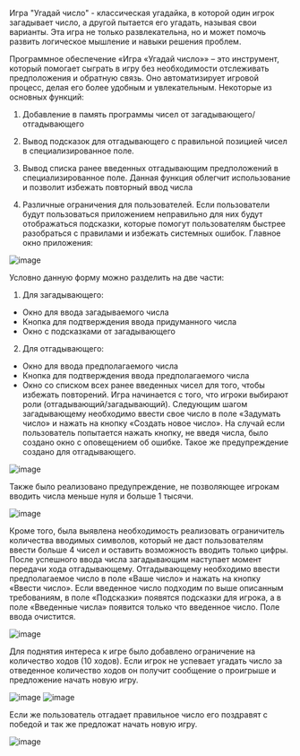 Игра "Угадай число" - классическая угадайка, в которой один игрок загадывает число, а другой пытается его угадать, называя свои варианты. Эта игра не только развлекательна, но и может помочь развить логическое мышление и навыки решения проблем.

Программное обеспечение «Игра «Угадай число»» – это инструмент, который помогает сыграть в игру без необходимости отслеживать предположения и обратную связь. Оно автоматизирует игровой процесс, делая его более удобным и увлекательным.
Некоторые из основных функций:

1) Добавление в память программы чисел от загадывающего/отгадывающего

2) Вывод подсказок для отгадывающего с правильной позицией чисел в специализированное поле.

3) Вывод списка ранее введенных отгадывающим предположений в специализированное поле. Данная функция облегчит использование и позволит избежать повторный ввод числа

4) Различные ограничения для пользователей. Если пользователи будут пользоваться приложением неправильно для них будут отображаться подсказки, которые помогут пользователям быстрее разобраться с правилами и избежать системных ошибок.
Главное окно приложения:

![image](https://github.com/DocesForg/Kursovay-Ygadai-chislo-/assets/71219669/d5b85c87-5c84-4ed0-8683-6d3e140ed81a)

Условно данную форму можно разделить на две части:
1. Для загадывающего:
* Окно для ввода загадываемого числа
* Кнопка для подтверждения ввода придуманного числа
* Окно с подсказками от загадывающего
2. Для отгадывающего:
 *	Окно для ввода предполагаемого числа
 *	Кнопка для подтверждения ввода предполагаемого числа
 *	Окно со списком всех ранее введенных чисел для того, чтобы избежать повторений.
Игра начинается с того, что игроки выбирают роли (отгадывающий/загадывающий). Следующим шагом загадывающему необходимо ввести свое число в поле «Задумать число» и нажать на кнопку «Создать новое число».
На случай если пользователь попытается нажать кнопку, не введя числа, было создано окно с оповещением об ошибке. Такое же предупреждение создано для отгадывающего. 
 
![image](https://github.com/DocesForg/Kursovay-Ygadai-chislo-/assets/71219669/bc6cd7c0-0ee9-437b-aa4b-2b509586bc1b)

 
Также было реализовано предупреждение, не позволяющее игрокам вводить числа меньше нуля и больше 1 тысячи.
 
![image](https://github.com/DocesForg/Kursovay-Ygadai-chislo-/assets/71219669/02411748-02d1-45e4-b3a5-0033e66e54d2)


Кроме того, была выявлена необходимость реализовать ограничитель количества вводимых символов, который не даст пользователям ввести больше 4 чисел и оставить возможность вводить только цифры. 
После успешного ввода числа загадывающим наступает момент передачи хода отгадывающему. Отгадывающему необходимо ввести предполагаемое число в поле «Ваше число» и нажать на кнопку «Ввести число». 
Если введенное число подходим по выше описанным требованиям, в поле «Подсказки» появятся подсказки для игрока, а в поле «Введенные числа» появится только что введенное число. Поле ввода очистится.
 

![image](https://github.com/DocesForg/Kursovay-Ygadai-chislo-/assets/71219669/935de534-81dc-4735-9ca6-fdc4a5e65277)


Для поднятия интереса к игре было добавлено ограничение на количество ходов (10 ходов). Если игрок не успевает угадать число за отведенное количество ходов он получит сообщение о проигрыше и предложение начать новую игру.
 
 ![image](https://github.com/DocesForg/Kursovay-Ygadai-chislo-/assets/71219669/1262f2d6-560e-4b14-bef5-38cc6b81c75b)
 ![image](https://github.com/DocesForg/Kursovay-Ygadai-chislo-/assets/71219669/dce9162e-9250-41b4-a273-d97af872cb97)


Если же пользователь отгадает правильное число его поздравят с победой и так же предложат начать новую игру.
 
![image](https://github.com/DocesForg/Kursovay-Ygadai-chislo-/assets/71219669/720c1b26-5044-4b39-8025-18c3f47730bf)

